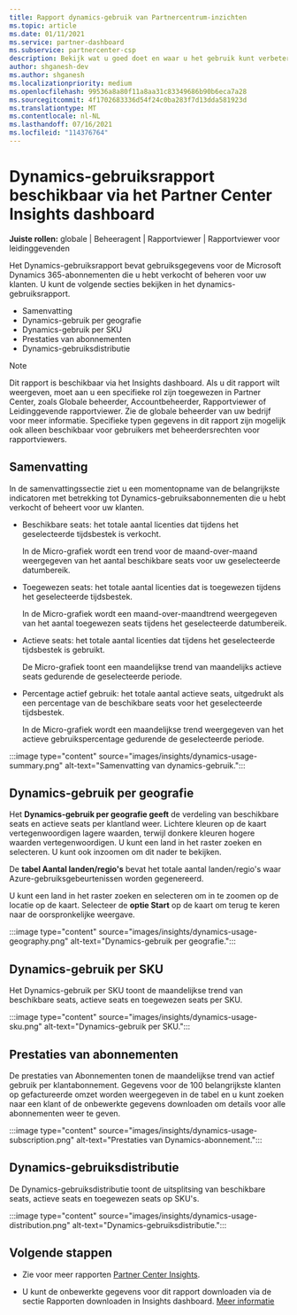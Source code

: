 ```yaml
---
title: Rapport dynamics-gebruik van Partnercentrum-inzichten
ms.topic: article
ms.date: 01/11/2021
ms.service: partner-dashboard
ms.subservice: partnercenter-csp
description: Bekijk wat u goed doet en waar u het gebruik kunt verbeteren van Dynamics-abonnementen die u voor uw klanten verkoopt of beheert.
author: shganesh-dev
ms.author: shganesh
ms.localizationpriority: medium
ms.openlocfilehash: 99536a8a80f11a8aa31c83349686b90b6eca7a28
ms.sourcegitcommit: 4f1702683336d54f24c0ba283f7d13dda581923d
ms.translationtype: MT
ms.contentlocale: nl-NL
ms.lasthandoff: 07/16/2021
ms.locfileid: "114376764"
---
```

# <a name="dynamics-usage-report-available-from-the-partner-center-insights-dashboard"></a>Dynamics-gebruiksrapport beschikbaar via het Partner Center Insights dashboard

**Juiste rollen:** globale | Beheeragent | Rapportviewer | Rapportviewer voor leidinggevenden

Het Dynamics-gebruiksrapport bevat gebruiksgegevens voor de Microsoft Dynamics 365-abonnementen die u hebt verkocht of beheren voor uw klanten. U kunt de volgende secties bekijken in het dynamics-gebruiksrapport.

- Samenvatting
- Dynamics-gebruik per geografie
- Dynamics-gebruik per SKU
- Prestaties van abonnementen
- Dynamics-gebruiksdistributie

 > [!NOTE]
 > Dit rapport is beschikbaar via het Insights dashboard. Als u dit rapport wilt weergeven, moet aan u een specifieke rol zijn toegewezen in Partner Center, zoals Globale beheerder, Accountbeheerder, Rapportviewer of Leidinggevende rapportviewer. Zie de globale beheerder van uw bedrijf voor meer informatie. Specifieke typen gegevens in dit rapport zijn mogelijk ook alleen beschikbaar voor gebruikers met beheerdersrechten voor rapportviewers.

## <a name="summary"></a>Samenvatting

In de samenvattingssectie ziet u een momentopname van de belangrijkste indicatoren met betrekking tot Dynamics-gebruiksabonnementen die u hebt verkocht of beheert voor uw klanten.  

- Beschikbare seats: het totale aantal licenties dat tijdens het geselecteerde tijdsbestek is verkocht.

   In de Micro-grafiek wordt een trend voor de maand-over-maand weergegeven van het aantal beschikbare seats voor uw geselecteerde datumbereik.

- Toegewezen seats: het totale aantal licenties dat is toegewezen tijdens het geselecteerde tijdsbestek.

   In de Micro-grafiek wordt een maand-over-maandtrend weergegeven van het aantal toegewezen seats tijdens het geselecteerde datumbereik.

- Actieve seats: het totale aantal licenties dat tijdens het geselecteerde tijdsbestek is gebruikt. 

   De Micro-grafiek toont een maandelijkse trend van maandelijks actieve seats gedurende de geselecteerde periode.

- Percentage actief gebruik: het totale aantal actieve seats, uitgedrukt als een percentage van de beschikbare seats voor het geselecteerde tijdsbestek. 

   In de Micro-grafiek wordt een maandelijkse trend weergegeven van het actieve gebruikspercentage gedurende de geselecteerde periode.

:::image type="content" source="images/insights/dynamics-usage-summary.png" alt-text="Samenvatting van dynamics-gebruik.":::

## <a name="dynamics-usage-by-geography"></a>Dynamics-gebruik per geografie

Het **Dynamics-gebruik per geografie geeft** de verdeling van beschikbare seats en actieve seats per klantland weer. Lichtere kleuren op de kaart vertegenwoordigen lagere waarden, terwijl donkere kleuren hogere waarden vertegenwoordigen. U kunt een land in het raster zoeken en selecteren. U kunt ook inzoomen om dit nader te bekijken.

De **tabel Aantal landen/regio's** bevat het totale aantal landen/regio's waar Azure-gebruiksgebeurtenissen worden gegenereerd.

U kunt een land in het raster zoeken en selecteren om in te zoomen op de locatie op de kaart. Selecteer de **optie Start** op de kaart om terug te keren naar de oorspronkelijke weergave.

:::image type="content" source="images/insights/dynamics-usage-geography.png" alt-text="Dynamics-gebruik per geografie.":::

## <a name="dynamics-usage-by-sku"></a>Dynamics-gebruik per SKU

Het Dynamics-gebruik per SKU toont de maandelijkse trend van beschikbare seats, actieve seats en toegewezen seats per SKU.

:::image type="content" source="images/insights/dynamics-usage-sku.png" alt-text="Dynamics-gebruik per SKU.":::

## <a name="subscriptions-performance"></a>Prestaties van abonnementen

De prestaties van Abonnementen tonen de maandelijkse trend van actief gebruik per klantabonnement. Gegevens voor de 100 belangrijkste klanten op gefactureerde omzet worden weergegeven in de tabel en u kunt zoeken naar een klant of de onbewerkte gegevens downloaden om details voor alle abonnementen weer te geven.

:::image type="content" source="images/insights/dynamics-usage-subscription.png" alt-text="Prestaties van Dynamics-abonnement.":::

## <a name="dynamics-usage-distribution"></a>Dynamics-gebruiksdistributie

De Dynamics-gebruiksdistributie toont de uitsplitsing van beschikbare seats, actieve seats en toegewezen seats op SKU's.

:::image type="content" source="images/insights/dynamics-usage-distribution.png" alt-text="Dynamics-gebruiksdistributie.":::

## <a name="next-steps"></a>Volgende stappen

- Zie voor meer rapporten [Partner Center Insights](partner-center-insights.md).

- U kunt de onbewerkte gegevens voor dit rapport downloaden via de sectie Rapporten downloaden in Insights dashboard. [Meer informatie](insights-download-reports.md) 
